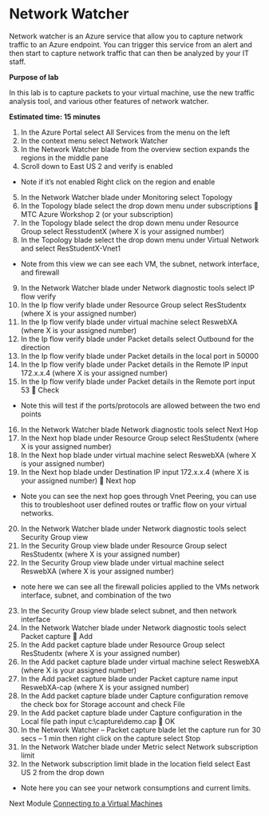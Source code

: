 # Network Watcher

Network watcher is an Azure service that allow you to capture network traffic to an Azure endpoint.  You can trigger this service from an alert and then start to capture network traffic that can then be analyzed by your IT staff.

**Purpose of lab**

In this lab is to capture packets to your virtual machine, use the new traffic analysis tool, and various other features of network watcher.

**Estimated time: 15 minutes**

1. In the Azure Portal select All Services from the menu on the left
2. In the context menu select Network Watcher
3. In the Network Watcher blade from the overview section expands the regions in the middle pane
4. Scroll down to East US 2 and verify is enabled

* Note if it’s not enabled Right click on the region and enable

5. In the Network Watcher blade under Monitoring select Topology
6. In the Topology blade select the drop down menu under subscriptions  MTC Azure Workshop 2 (or your subscription)
7. In the Topology blade select the drop down menu under Resource Group select ResstudentX (where X is your assigned number)
8. In the Topology blade select the drop down menu under Virtual Network and select ResStudentX-Vnet1

* Note from this view we can see each VM, the subnet, network interface, and firewall 

9. In the Network Watcher blade under Network diagnostic tools select IP flow verify
10. In the Ip flow verify blade under Resource Group select ResStudentx (where X is your assigned number)
11. In the Ip flow verify blade under virtual machine select ReswebXA (where X is your assigned number)
12. In the Ip flow verify blade under Packet details select Outbound for the direction
13. In the Ip flow verify blade under Packet details in the local port in 50000
14. In the Ip flow verify blade under Packet details in the Remote IP input 172.x.x.4 (where X is your assigned number)
15. In the Ip flow verify blade under Packet details in the Remote port input 53  Check

* Note this will test if the ports/protocols are allowed between the two end points

16. In the Network Watcher blade Network diagnostic tools select Next Hop
17. In the Next hop blade under Resource Group select ResStudentx (where X is your assigned number)
18. In the Next hop blade under virtual machine select ReswebXA (where X is your assigned number)
19. In the Next hop blade under Destination IP input 172.x.x.4 (where X is your assigned number)  Next hop

* Note you can see the next hop goes through Vnet Peering, you can use this to troubleshoot user defined routes or traffic flow on your virtual networks.

20. In the Network Watcher blade under Network diagnostic tools select Security Group view
21. In the Security Group view blade under Resource Group select ResStudentx (where X is your assigned number)
22. In the Security Group view blade under virtual machine select ReswebXA (where X is your assigned number)

* note here we can see all the firewall policies applied to the VMs network interface, subnet, and combination of the two

23. In the Security Group view blade select subnet, and then network interface
24. In the Network Watcher blade under Network diagnostic tools select Packet capture  Add
25. In the Add packet capture blade under Resource Group select ResStudentx (where X is your assigned number)
26. In the Add packet capture blade under virtual machine select ReswebXA (where X is your assigned number)
27. In the Add packet capture blade under Packet capture name input ReswebXA-cap (where X is your assigned number)
28. In the Add packet capture blade under Capture configuration remove the check box for Storage account and check File
29. In the Add packet capture blade under Capture configuration in the Local file path input c:\capture\demo.cap  OK
30. In the Network Watcher – Packet capture blade let the capture run for 30 secs – 1 min then right click on the capture select Stop
31. In the Network Watcher blade under Metric select Network subscription limit
32. In the Network subscription limit blade in the location field select East US 2 from the drop down

* Note here you can see your network consumptions and current limits.

Next Module [Connecting to a Virtual Machines](Modules/connectingtovm.md)
